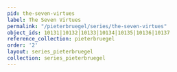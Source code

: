```yaml
---
pid: the-seven-virtues
label: The Seven Virtues
permalink: "/pieterbruegel/series/the-seven-virtues"
object_ids: 10131|10132|10133|10134|10135|10136|10137
reference_collection: pieterbruegel
order: '2'
layout: series_pieterbruegel
collection: series_pieterbruegel
---
```

